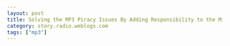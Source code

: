 ```yaml
---
layout: post
title: Solving the MP3 Piracy Issues By Adding Responsibility to the Mix
category: story.radio.weblogs.com
tags: ["mp3"]
---
```

<head>
<meta http-equiv="Content-Type" content="text/html; charset=UTF-8">
    <meta http-equiv="Expires" content="Mon, 01 Jan 1990 01:00:00 GMT">
    <title>Solving the MP3 Piracy Issues By Adding Responsibility to the Mix</title>
    <style type="text/css">
      body {
        margin-top: 0px;
        margin-left: 0px;
        margin-right: 0px;
        margin-bottom: 0px;
        }

      body, td, p {
        font-family: verdana, sans-serif;
        font-size: 90%;
        }

      h2 { 
        font-family: Verdana, Arial, Helvetica, sans-serif; font-size: 24px; font-weight: bold
        }
      .header {
        font-family: Verdana, Arial, Helvetica, sans-serif; font-size: 40px; font-weight: bold
        }
      .realsmall {
        font-family: Verdana, Arial, Helvetica, sans-serif; font-size: 9px;
        }
      .small {
        font-family: Verdana, Arial, Helvetica, sans-serif; font-size: 10px;
        }
      </style>
    </head>

| 

 |

| ![](http://radio.weblogs.com/0103807/images/trans60x60.gif)  
 | Last updated: 6/5/2002; 8:35:18 AM  
 | ![](http://radio.weblogs.com/0103807/images/trans60x60.gif) |

| ![](http://radio.weblogs.com/0103807/images/trans60x1.gif)  
 | 

<font size="+3"><b><a href="http://radio.weblogs.com/0103807/" style="color:black; text-decoration:none">The FuzzyBlog!</a></b></font>  
_Marketing 101. Consulting 101. PHP Consulting. Random geeky stuff. I Blog Therefore I Am._

<font size="+1"><b>Solving the MP3 Piracy Issues By Adding Responsibility to the Mix</b></font>

<font face="Verdana,Geneva,Arial,Helvetica,Sans-Serif">I don't now and never have understood what the problem with MP3 piracy is.  To me solving this is so simple that it's just plain obvious.  As with most of my essays, we'll start with the basic assumptions, add some common sense and then tie it together.</font>

### <font face="Verdana,Geneva,Arial,Helvetica,Sans-Serif">Assumptions</font>

<font face="Verdana,Geneva,Arial,Helvetica,Sans-Serif">Here are my assumptions on piracy of digital music.</font>

1. <font face="Verdana,Geneva,Arial,Helvetica,Sans-Serif">It's just going to happen.  There is no alternative.  There are just too many damn MP3 files out there to stop them.  100 Million?  Billions?  Probably.  The record companies can't remove the essentially entropic spread of MP3s (the record/cd used to be relatively orderly i.e. it was sold in a store, through a channel; now it's chaotic since it's literally everywhere).</font>
2. <font face="Verdana,Geneva,Arial,Helvetica,Sans-Serif">Users don't want anything other than MP3.  To me MP3 = Audio.  Yes, the format isn't as high fidelity as it could be.  Doesn't matter.  For me unless hardware plays MP3 files natively I just won't buy it.  Sony's proprietary players?  I spit on them.  They have no honor.  Seriously, with the quantity of hardware that plays MP3s natively, every single day MP3=Audio becomes more entrenched.</font>
3. <font face="Verdana,Geneva,Arial,Helvetica,Sans-Serif">You can't do anything about existing music that's out there.  And you probably can't get existing Kazaa / iMesh / Gnutella users to stop.  It's entirely unclear to me or anyone that they'd buy it if they had to.  These are the people that previously copy CD's from friends, etc.  Would they ever really buy if they had to?</font>
4. <font face="Verdana,Geneva,Arial,Helvetica,Sans-Serif">What you can do is design an online system that gives the benefits of Napster but makes it so that people can a) use standard MP3s and b) actively encourages them to not give MP3s to friends.</font>
5. <font face="Verdana,Geneva,Arial,Helvetica,Sans-Serif">Any solution that wants to encourage users to not pirate MP3s has to take #1 - #4 into account.</font>
<font face="Verdana,Geneva,Arial,Helvetica,Sans-Serif">
<h3><font face="Verdana,Geneva,Arial,Helvetica,Sans-Serif">It's All About Shame and Fear of Being Caught</font></h3>
<p><font face="Verdana,Geneva,Arial,Helvetica,Sans-Serif">If you think about this, the real problem with #4 is the standard MP3 format issue, or is it?  If I was building this kind of system, here's what I would do.</font></p>
<ol>
<li>Since it is a secure system, I know the username, account #, credit card info, email address and their IP address of the user who is downloading an MP3 file. 
</li>
<li>When the user requests an MP3 file I would "personalize" the MP3 file as follows 
<ul>
<li>Add one or more of these elements as MP3 ID tags.  I wouldn't always use the same tag or data element and I might or might not encrypt it. 
</li>
<li>I'd let the user know that this song, "Bare Naked Ladies - Light Up My Room", has been branded with your information.  We do not recommend sharing this with anyone else as it could disclose personal information. 
</li>
<li>Add a subaudible 10 second track at the end of the MP3 clip that encodes this some or all of this information. 
</li>
<li>Record the date, time and exact byte size of this file for some level of future enforcement (think about it -- a filesize down to the byte level along with a partial string match on the filename and / or date time is pretty close to a globally unique identifier).</li>
</ul>
</li>
<li>You now have the information to fight piracy.  The next step is to write active monitoring clients for Gnutella, Kazaa, etc. and then to start some level of enforcement.</li>
</ol>
<p><font face="Verdana,Geneva,Arial,Helvetica,Sans-Serif">To me this approach works because users <strong>don't want to be caught </strong>and wouldn't like the idea that part of their credit card information might be part of the ID tag, or worse, available to anyone with audio processing equipment.  Yes they can delete this, perhaps, but most just won't.  It's another step towards preventing sharing by adding <strong>responsibility</strong> to the mix.  Most people honestly don't want to be criminals but the record companies give us no reason not to be.  They don't provide what we want -- MP3.</font></p>
<p><font face="Verdana,Geneva,Arial,Helvetica,Sans-Serif">So, in summary, </font><font face="Verdana,Geneva,Arial,Helvetica,Sans-Serif">right now we all use MP3s and Kazaa because we can.  Converting the existing users of Kazaa, etc, may well be impossible </font><font face="Verdana,Geneva,Arial,Helvetica,Sans-Serif">but there is a huge untapped market that hasn't bought into MP3 yet -- get those folks legal rather than losing everyone to Kazaa, etc.  Think vertical market music -- Classical or Jazz with targeted marketing campaigns i.e. "NapJazz.com".</font></p>
<h3><font face="Verdana,Geneva,Arial,Helvetica,Sans-Serif">Closing Notes</font></h3>
<p><font face="Verdana,Geneva,Arial,Helvetica,Sans-Serif">Two thoughts: </font></p>
<ul>
<li>This problem really does have to be solved.  It's far better that something like this go into active use than the current stupid thinking that may us down at the hardware level permanently. 
</li>
<li>Think Fear, Shame and Responsibility won't work?  Look at how well they have worked for the Catholic Church for decades if not centuries.<font face="Verdana,Geneva,Arial,Helvetica,Sans-Serif"></font>
</li>
</ul>
<p align="center"><font face="Verdana,Geneva,Arial,Helvetica,Sans-Serif">Hey Record Companies!  I'm available to build this.</font></p>
<p align="center">And, guess what, the same approach works with movies too.</p></font>

  
  

<script language="JavaScript" type="text/javascript"><!--
	var imageUrl = "http://subhonker6.userland.com/weblogStats/count.gif";
	var imageTag = "<img src=\"" + imageUrl + "?group=radio1&usernum=103807&referer=" + escape (document.referrer) + "\" height=\"1\" width=\"1\">";
	document.write (imageTag);
	//--></script>

 | ![](http://radio.weblogs.com/0103807/images/trans60x1.gif)  
 |
| ![](http://radio.weblogs.com/0103807/images/trans60x60.gif)  
 | Copyright 2002 © The FuzzyStuff  
 | ![](http://radio.weblogs.com/0103807/images/trans60x60.gif)  
 |

